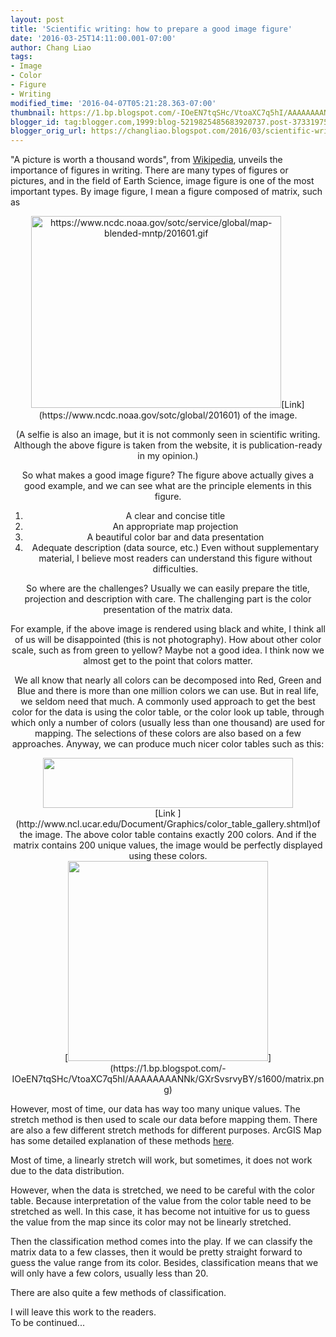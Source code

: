 ```yaml
---
layout: post
title: 'Scientific writing: how to prepare a good image figure'
date: '2016-03-25T14:11:00.001-07:00'
author: Chang Liao
tags:
- Image
- Color
- Figure
- Writing
modified_time: '2016-04-07T05:21:28.363-07:00'
thumbnail: https://1.bp.blogspot.com/-IOeEN7tqSHc/VtoaXC7q5hI/AAAAAAAANNk/GXrSvsrvyBY/s72-c/matrix.png
blogger_id: tag:blogger.com,1999:blog-5219825485683920737.post-373319753761247366
blogger_orig_url: https://changliao.blogspot.com/2016/03/scientific-writing-001.html
---
```


"A picture is worth a thousand words", from 
[Wikipedia](https://en.wikipedia.org/wiki/A_picture_is_worth_a_thousand_words), 
unveils the importance of figures in writing. 
There are many types of figures or pictures, and in the field of Earth 
Science, image figure is one of the most important types. 
By image figure, I mean a figure composed of matrix, such as 
<div style="text-align: center;"><img 
alt="https://www.ncdc.noaa.gov/sotc/service/global/map-blended-mntp/201601.gif" 
height="307" 
src="https://www.ncdc.noaa.gov/sotc/service/global/map-blended-mntp/201601.gif" 
width="400" />[Link](https://www.ncdc.noaa.gov/sotc/global/201601) of the 
image. 

(A selfie is also an image, but it is not commonly seen in scientific writing. 
Although the above figure is taken from the website, it is publication-ready 
in my opinion.) 

So what makes a good  image figure? The figure above actually gives a good 
example, and we can see what are the principle elements in this figure. 
1. A clear and concise title 
1. An appropriate map projection 
1. A beautiful color bar and data presentation 
1. Adequate description (data source, etc.) 
Even without supplementary material, I believe most readers can understand 
this figure without difficulties. 

So where are the challenges? 
Usually we can easily prepare the title, projection and description with care. 
The challenging part is the color presentation of the matrix data. 

For example, if the above image is rendered using black and white, I think all 
of us will be disappointed (this is not photography). 
How about other color scale, such as from green to yellow? Maybe not a good 
idea. 
I think now we almost get to the point that colors matter. 

We all know that nearly all colors can be decomposed into Red, Green and Blue 
and there is more than one million colors we can use. But in real life, we 
seldom need that much. 
A commonly used approach to get the best color for the data is using the color 
table, or the color look up table, through which only a number of colors 
(usually less than one thousand) are used for mapping. 
The selections of these colors are also based on a few approaches. Anyway, we 
can produce much nicer color tables such as this: 
<div style="text-align: center;"><img 
src="http://www.ncl.ucar.edu/Document/Graphics/ColorTables/Images/BlAqGrYeOrReVi200_labelbar.500.png" 
height="80" width="400" /> 
<div style="text-align: center;">[Link 
](http://www.ncl.ucar.edu/Document/Graphics/color_table_gallery.shtml)of the 
image. 
The above color table contains exactly 200 colors. And if the matrix contains 
200 unique values, the image would be perfectly displayed using these colors. 
<div class="separator" style="clear: both; text-align: center;">[<img 
border="0" height="320" 
src="https://1.bp.blogspot.com/-IOeEN7tqSHc/VtoaXC7q5hI/AAAAAAAANNk/GXrSvsrvyBY/s320/matrix.png" 
width="320" 
/>](https://1.bp.blogspot.com/-IOeEN7tqSHc/VtoaXC7q5hI/AAAAAAAANNk/GXrSvsrvyBY/s1600/matrix.png)<div 
class="separator" style="clear: both; text-align: left;"> 

However, most of time, our data has way too many unique values. The stretch 
method is then used to scale our data before mapping them. There are also a 
few different stretch methods for different purposes. ArcGIS Map has some 
detailed explanation of these methods 
[here](http://desktop.arcgis.com/en/arcmap/10.3/manage-data/raster-and-images/stretch-function.htm). 

Most of time, a linearly stretch will work, but sometimes, it does not work 
due to the data distribution. 

However, when the data is stretched, we need to be careful with the color 
table. Because interpretation of the value from the color table need to be 
stretched as well. In this case, it has become not intuitive for us to guess 
the value from the map since its color may not be linearly stretched. 

Then the classification method comes into the play. If we can classify the 
matrix data to a few classes, then it would be pretty straight forward to 
guess the value range from its color. Besides, classification means that we 
will only have a few colors, usually less than 20. 

There are also quite a few methods of classification. 
<div>I will leave this work to the readers.<div> 
<div>To be continued...<div> 